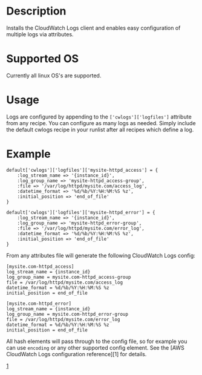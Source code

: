 Description
===========

Installs the CloudWatch Logs client and enables easy configuration of multiple logs via attributes.


# Supported OS
Currently all linux OS's are supported.

# Usage
Logs are configured by appending to the `['cwlogs']['logfiles']` attribute from any recipe.  You can configure as many
logs as needed.  Simply include the default cwlogs recipe in your runlist after all recipes which define a log.


# Example

    default['cwlogs']['logfiles']['mysite-httpd_access'] = {
        :log_stream_name => '{instance_id}',
        :log_group_name => 'mysite-httpd_access-group',
        :file => '/var/log/httpd/mysite.com/access_log',
        :datetime_format => '%d/%b/%Y:%H:%M:%S %z',
        :initial_position => 'end_of_file'
    }

    default['cwlogs']['logfiles']['mysite-httpd_error'] = {
        :log_stream_name => '{instance_id}',
        :log_group_name => 'mysite-httpd_error-group',
        :file => '/var/log/httpd/mysite.com/error_log',
        :datetime_format => '%d/%b/%Y:%H:%M:%S %z',
        :initial_position => 'end_of_file'
    }

From any attributes file will generate the following CloudWatch Logs config:

    [mysite.com-httpd_access]
    log_stream_name = {instance_id}
    log_group_name = mysite.com-httpd_access-group
    file = /var/log/httpd/mysite.com/access_log
    datetime_format = %d/%b/%Y:%H:%M:%S %z
    initial_position = end_of_file

    [mysite.com-httpd_error]
    log_stream_name = {instance_id}
    log_group_name = mysite.com-httpd_error-group
    file = /var/log/httpd/mysite.com/error_log
    datetime_format = %d/%b/%Y:%H:%M:%S %z
    initial_position = end_of_file

All hash elements will pass through to the config file, so for example you can use `encoding` or any other supported
config element.  See the [AWS CloudWatch Logs configuration reference][1] for details.

[1](http://docs.aws.amazon.com/AmazonCloudWatch/latest/DeveloperGuide/AgentReference.html)
